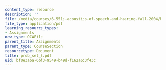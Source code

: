 ```yaml
---
content_type: resource
description: ''
file: /media/courses/6-551j-acoustics-of-speech-and-hearing-fall-2004/bf0e3aba6bf39549b49df162a6c3f43c_prob_set_3.pdf
file_type: application/pdf
learning_resource_types:
- Assignments
ocw_type: OCWFile
parent_title: Assignments
parent_type: CourseSection
resourcetype: Document
title: prob_set_3.pdf
uid: bf0e3aba-6bf3-9549-b49d-f162a6c3f43c
---
```

